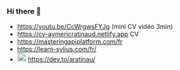 ### Hi there 👋

- https://youtu.be/CcWrgwsFYJg (mini CV vidéo 3min)
- https://cv-aymericratinaud.netlify.app CV
- https://masteringapiplatform.com/fr
- https://learn-sylius.com/fr/
- <img height="20px" src="https://d2fltix0v2e0sb.cloudfront.net/dev-badge.svg" /> https://dev.to/aratinau/ 

<!--
**aratinau/aratinau** is a ✨ _special_ ✨ repository because its `README.md` (this file) appears on your GitHub profile.

Here are some ideas to get you started:

- 🔭 I’m currently working on ...
- 🌱 I’m currently learning ...
- 👯 I’m looking to collaborate on ...
- 🤔 I’m looking for help with ...
- 💬 Ask me about ...
- 📫 How to reach me: ...
- 😄 Pronouns: ...
- ⚡ Fun fact: ...
-->


